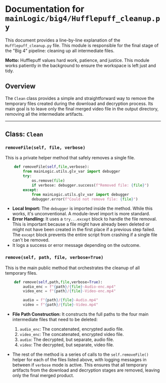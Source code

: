 # Documentation for `mainLogic/big4/Hufflepuff_cleanup.py`

This document provides a line-by-line explanation of the `Hufflepuff_cleanup.py` file. This module is responsible for the final stage of the "Big 4" pipeline: cleaning up all intermediate files.

**Motto:** Hufflepuff values hard work, patience, and justice. This module works patiently in the background to ensure the workspace is left just and tidy.

## Overview

The `Clean` class provides a simple and straightforward way to remove the temporary files created during the download and decryption process. Its main goal is to leave only the final merged video file in the output directory, removing all the intermediate artifacts.

---

## Class: `Clean`

### `removeFile(self, file, verbose)`

This is a private helper method that safely removes a single file.

```python
    def removeFile(self,file,verbose):
        from mainLogic.utils.glv_var import debugger
        try:
            os.remove(file)
            if verbose: debugger.success(f"Removed file: {file}")
        except:
            from mainLogic.utils.glv_var import debugger
            debugger.error(f"Could not remove file: {file}")
```
-   **Local Import:** The `debugger` is imported inside the method. While this works, it's unconventional. A module-level import is more standard.
-   **Error Handling:** It uses a `try...except` block to handle the file removal. This is important because a file might have already been deleted or might not have been created in the first place if a previous step failed. The `except` block prevents the entire script from crashing if a single file can't be removed.
-   It logs a success or error message depending on the outcome.

### `remove(self, path, file, verbose=True)`

This is the main public method that orchestrates the cleanup of all temporary files.

```python
    def remove(self,path,file,verbose=True):
        audio_enc = f"{path}/{file}-Audio-enc.mp4"
        video_enc = f"{path}/{file}-Video-enc.mp4"

        audio = f"{path}/{file}-Audio.mp4"
        video = f"{path}/{file}-Video.mp4"
```
-   **File Path Construction:** It constructs the full paths to the four main intermediate files that need to be deleted:
    1.  `audio_enc`: The concatenated, encrypted audio file.
    2.  `video_enc`: The concatenated, encrypted video file.
    3.  `audio`: The decrypted, but separate, audio file.
    4.  `video`: The decrypted, but separate, video file.

-   The rest of the method is a series of calls to the `self.removeFile()` helper for each of the files listed above, with logging messages in between if `verbose` mode is active. This ensures that all temporary artifacts from the download and decryption stages are removed, leaving only the final merged product.

